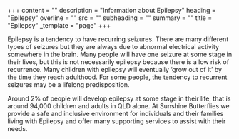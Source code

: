 +++
content = ""
description = "Information about Epilepsy"
heading = "Epilepsy"
overline = ""
src = ""
subheading = ""
summary = ""
title = "Epilepsy"
_template = "page"
+++

Epilepsy is a tendency to have recurring seizures. There are many different types of seizures but they are always due to abnormal electrical activity somewhere in the brain. Many people will have one seizure at some stage in their lives, but this is not necessarily epilepsy because there is a low risk of recurrence. Many children with epilepsy will eventually ‘grow out of it’ by the time they reach adulthood. For some people, the tendency to recurrent seizures may be a lifelong predisposition.

Around 2% of people will develop epilepsy at some stage in their life, that is around 94,000 children and adults in QLD alone. At Sunshine Butterflies we provide a safe and inclusive environment for individuals and their families living with Epilepsy and offer many supporting services to assist with their needs.
